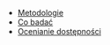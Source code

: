  - [Metodologie](procesy/metodologie.md)
 - [Co badać](procesy/00_co_badac.md)
 - [Ocenianie dostępności](procesy/ocenianie_dostepnosci.md)

